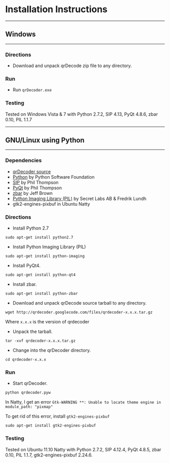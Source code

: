 # Installation Instructions #


---

## Windows ##

---

### Directions ###
  * Download and unpack qrDecode zip file to any directory.

### Run ###
  * Run `qrDecoder.exe`

### Testing ###
Tested on Windows Vista & 7 with Python 2.7.2, SIP 4.13, PyQt 4.8.6, zbar 0.10, PIL 1.1.7


---

## GNU/Linux using Python ##

---

### Dependencies ###
  * [qrDecoder source](http://code.google.com/p/qrdecoder/downloads/list)
  * [Python](http://python.org/) by Python Software Foundation
  * [SIP](http://www.riverbankcomputing.co.uk/software/sip/intro) by Phil Thompson
  * [PyQt](http://www.riverbankcomputing.co.uk/software/pyqt/) by Phil Thompson
  * [zbar](http://zbar.sourceforge.net/) by Jeff Brown
  * [Python Imaging Library (PIL)](http://www.pythonware.com/products/pil/) by Secret Labs AB & Fredrik Lundh
  * gtk2-engines-pixbuf in Ubuntu Natty

### Directions ###
  * Install Python 2.7
```
sudo apt-get install python2.7
```
  * Install Python Imaging Library (PIL)
```
sudo apt-get install python-imaging
```
  * Install PyQt4.
```
sudo apt-get install python-qt4
```
  * Install zbar.
```
sudo apt-get install python-zbar
```
  * Download and unpack qrDecode source tarball to any directory.
```
wget http://qrdecoder.googlecode.com/files/qrdecoder-x.x.x.tar.gz
```
Where `x.x.x` is the version of qrdecoder
  * Unpack the tarball.
```
tar -xvf qrdecoder-x.x.x.tar.gz
```
  * Change into the qrDecoder directory.
```
cd qrdecoder-x.x.x
```

### Run ###
  * Start qrDecoder.
```
python qrdecoder.pyw
```

In Natty, I get an error `Gtk-WARNING **: Unable to locate theme engine in module_path: "pixmap"`

To get rid of this error, install `gtk2-engines-pixbuf`
```
sudo apt-get install gtk2-engines-pixbuf
```

### Testing ###
Tested on Ubuntu 11.10 Natty with Python 2.7.2, SIP 4.12.4, PyQt 4.8.5, zbar 0.10, PIL 1.1.7, gtk2-engines-pixbuf 2.24.6.